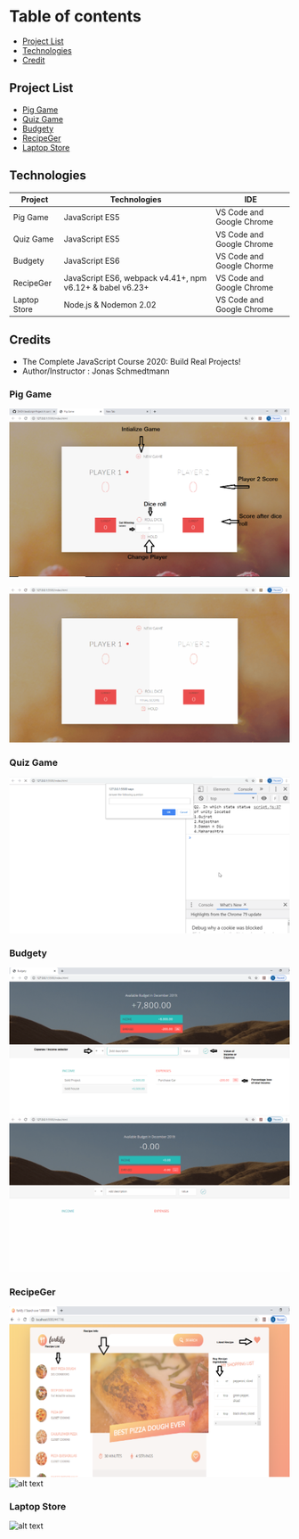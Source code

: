 # Table of contents
* [Project List](#project-list)
* [Technologies](#technologies)
* [Credit](#Credits)





## Project List
* [Pig Game](#Pig-Game)
* [Quiz Game](#Quiz-Game)
* [Budgety](#Budget-App)
* [RecipeGer](#Recipe-App)
* [Laptop Store](#Laptop-Store)

## Technologies

Project       | Technologies        |    IDE               |              
------------- | -------------       | -------------        | 
Pig Game      | JavaScript ES5      | VS Code and Google Chrome  |              
Quiz Game     | JavaScript ES5      | VS Code and Google Chrome   |              
Budgety       | JavaScript ES6      | VS Code and Google Chorme   |
RecipeGer     | JavaScript ES6, webpack v4.41+, npm v6.12+ & babel v6.23+       | VS Code and Google Chrome   |               
Laptop Store  | Node.js & Nodemon 2.02             | VS Code and Google Chrome   |
              
## Credits
  * The Complete JavaScript Course 2020: Build Real Projects!
  * Author/Instructor : Jonas Schmedtmann




### Pig Game 
  ![alt text](https://github.com/DVGY/JavaScript-Project/blob/master/demo/Info_PigGame.png)

  ![alt text](https://github.com/DVGY/JavaScript-Project/blob/master/demo/Pgigame.gif)


### Quiz Game
![alt text](https://github.com/DVGY/JavaScript-Project/blob/master/demo/QuizGame.gif)
  

### Budgety
![alt text](https://github.com/DVGY/JavaScript-Project/blob/master/demo/Info_Budgety.png)
  ![alt text](https://github.com/DVGY/JavaScript-Project/blob/master/demo/Budgety.gif)

### RecipeGer
![alt text](https://github.com/DVGY/JavaScript-Project/blob/master/demo/Info_RecipeGer.png)
  ![alt text](https://github.com/DVGY/JavaScript-Project/blob/master/demo/RecipeGer.gif)


### Laptop Store
![alt text](https://github.com/DVGY/JavaScript-Project/blob/master/demo/LaptopStore.gif)
